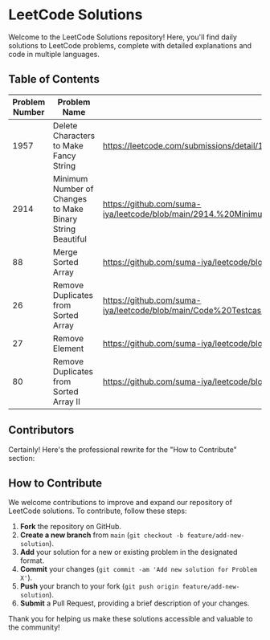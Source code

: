 # LeetCode Solutions

Welcome to the LeetCode Solutions repository! Here, you'll find daily solutions to LeetCode problems, complete with detailed explanations and code in multiple languages.

## Table of Contents

| Problem Number | Problem Name                   | Jump into Code                                  |  Difficulty Level |
|----------------|--------------------------------|--------------------------------------------------|------------------|
| 1957       |Delete Characters to Make Fancy String | https://leetcode.com/submissions/detail/1439698548/| Easy             | 
| 2914             |Minimum Number of Changes to Make Binary String Beautiful|https://github.com/suma-iya/leetcode/blob/main/2914.%20Minimum%20Number%20of%20Changes%20to%20Make%20Binary%20String%20Beautiful.cpp |  Medium         |
| 88            |Merge Sorted Array|https://github.com/suma-iya/leetcode/blob/main/88.%20Merge%20Sorted%20Array|  Easy       |
| 26            |Remove Duplicates from Sorted Array| https://github.com/suma-iya/leetcode/blob/main/Code%20Testcase%20Test%20Result%20Test%20Result%2026.%20Remove%20Duplicates%20from%20Sorted%20Array |   Easy       |
| 27            |Remove Element| https://github.com/suma-iya/leetcode/blob/main/Remove%20Element |   Easy       |
| 80           |Remove Duplicates from Sorted Array II|https://github.com/suma-iya/leetcode/blob/main/80.%20Remove%20Duplicates%20from%20Sorted%20Array%20II |   Medium       |






## Contributors

<!-- - John Doe [@johndoe](https://github.com/johndoe)
- Jane Smith [@janesmith](https://github.com/janesmith) -->

Certainly! Here's the professional rewrite for the "How to Contribute" section:

## How to Contribute

We welcome contributions to improve and expand our repository of LeetCode solutions. To contribute, follow these steps:

1. **Fork** the repository on GitHub.
2. **Create a new branch** from `main` (`git checkout -b feature/add-new-solution`).
3. **Add** your solution for a new or existing problem in the designated format.
4. **Commit** your changes (`git commit -am 'Add new solution for Problem X'`).
5. **Push** your branch to your fork (`git push origin feature/add-new-solution`).
6. **Submit** a Pull Request, providing a brief description of your changes.

Thank you for helping us make these solutions accessible and valuable to the community!
